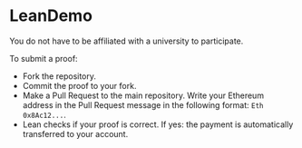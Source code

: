 # LeanDemo

You do not have to be affiliated with a university to participate.

To submit a proof:
- Fork the repository.
- Commit the proof to your fork.
- Make a Pull Request to the main repository. Write your Ethereum address in the Pull Request message in the following format: `Eth 0x8Ac12...`.
- Lean checks if your proof is correct. If yes: the payment is automatically transferred to your account.
